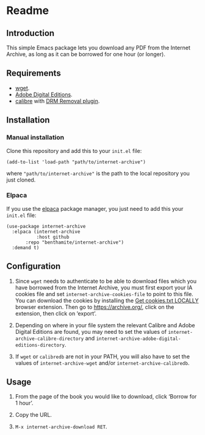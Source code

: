 # Readme

## Introduction

This simple Emacs package lets you download any PDF from the Internet Archive, as long as it can be borrowed for one hour (or longer).

## Requirements

- [wget](https://www.gnu.org/software/wget/).
- [Adobe Digital Editions](https://www.adobe.com/solutions/ebook/digital-editions.html).
- [calibre](https://calibre-ebook.com/) with [DRM Removal plugin](https://www.epubor.com/calibre-drm-removal-plugins.html).

## Installation

### Manual installation

Clone this repository and add this to your `init.el` file:

``` emacs-lisp
(add-to-list 'load-path "path/to/internet-archive")
```

where `"path/to/internet-archive"` is the path to the local repository you just cloned.

### Elpaca

If you use the [elpaca](https://github.com/progfolio/elpaca) package manager, you just need to add this your `init.el` file:

``` emacs-lisp
(use-package internet-archive
  :elpaca (internet-archive
           :host github
	   :repo "benthamite/internet-archive")
  :demand t)
```

## Configuration

1. Since `wget` needs to authenticate to be able to download files which you have borrowed from the Internet Archive, you must first export your IA cookies file and set `internet-archive-cookies-file` to point to this file. You can download the cookies by installing the [Get cookies.txt LOCALLY](https://github.com/kairi003/Get-cookies.txt-LOCALLY) browser extension. Then go to https://archive.org/, click on the extension, then click on ‘export’.

2. Depending on where in your file system the relevant Calibre and Adobe Digital Editions are found, you may need to set the values of `internet-archive-calibre-directory` and `internet-archive-adobe-digital-editions-directory`.

3. If `wget` or `calibredb` are not in your PATH, you will also have to set the values of `internet-archive-wget` and/or `internet-archive-calibredb`.

## Usage

1. From the page of the book you would like to download, click ‘Borrow for 1 hour’.

2. Copy the URL.

3. `M-x internet-archive-download RET`.
